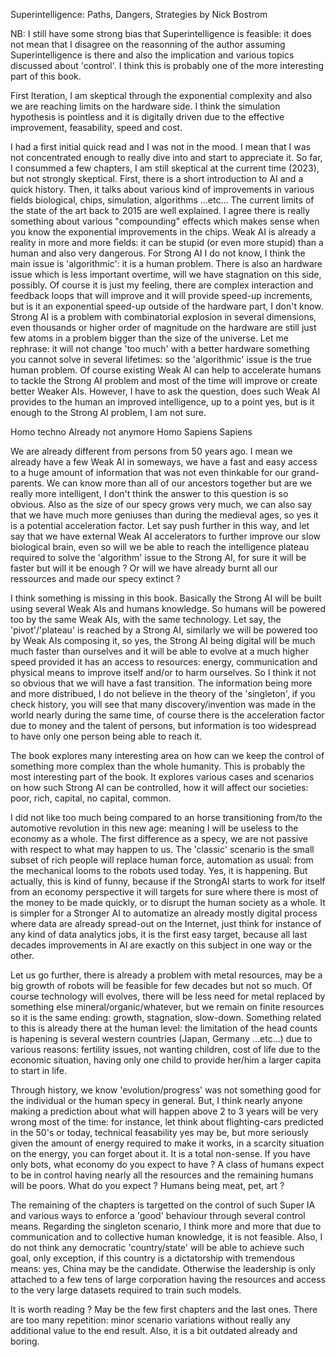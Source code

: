 Superintelligence: Paths, Dangers, Strategies by Nick Bostrom

NB: I still have some strong bias that Superintelligence is feasible: it does not mean that I disagree on the reasonning of the author assuming Superintelligence is there and also the implication and various topics discussed about 'control'. I think this is probably one of the more interesting part of this book.

First Iteration, I am skeptical through the exponential complexity and also we are reaching limits on the hardware side. I think the simulation hypothesis is pointless and it is digitally driven due to the effective improvement, feasability, speed and cost.

I had a first initial quick read and I was not in the mood.
I mean that I was not concentrated enough to really dive into and start to appreciate it.
So far, I consummed a few chapters, I am still skeptical at the current time (2023), but not strongly skeptical.
First, there is a short introduction to AI and a quick history.
Then, it talks about various kind of improvements in various fields biological, chips, simulation, algorithms ...etc...
The current limits of the state of the art back to 2015 are well explained.
I agree there is really something about various "compounding" effects which makes sense when you know the exponential improvements in the chips.
Weak AI is already a reality in more and more fields: it can be stupid (or even more stupid) than a human and also very dangerous.
For Strong AI I do not know, I think the main issue is 'algorithmic': it is a human problem.
There is also an hardware issue which is less important overtime, will we have stagnation on this side, possibly.
Of course it is just my feeling, there are complex interaction and feedback loops that will improve and it will provide speed-up increments, but is it an exponential speed-up outside of the hardware part, I don't know.
Strong AI is a problem with combinatorial explosion in several dimensions, even thousands or higher order of magnitude on the hardware are still just few atoms in a problem bigger than the size of the universe. Let me rephrase: it will not change 'too much' with a better hardware something you cannot solve in several lifetimes: so the 'algorithmic' issue is the true human problem.
Of course existing Weak AI can help to accelerate humans to tackle the Strong AI problem and most of the time will improve or create better Weaker AIs. However, I have to ask the question, does such Weak AI provides to the human an improved intelligence, up to a point yes, but is it enough to the Strong AI problem, I am not sure.

Homo techno Already not anymore Homo Sapiens Sapiens

We are already different from persons from 50 years ago.
I mean we already have a few Weak AI in someways, we have a fast and easy access to a huge amount of information that was not even thinkable for our grand-parents. We can know more than all of our ancestors together but are we really more intelligent, I don't think the answer to this question is so obvious. Also as the size of our specy grows very much, we can also say that we have much more geniuses than during the medieval ages, so yes it is a potential acceleration factor. Let say push further in this way, and let say that we have external Weak AI accelerators to further improve our slow biological brain, even so will we be able to reach the intelligence plateau required to solve the 'algorithm' issue to the Strong AI, for sure it will be faster but will it be enough ?
Or will we have already burnt all our ressources and made our specy extinct ?

I think something is missing in this book. Basically the Strong AI will be built using several Weak AIs and humans knowledge. So humans will be powered too by the same Weak AIs, with the same technology.
Let say, the 'pivot'/'plateau' is reached by a Strong AI, similarly we will be powered too by Weak AIs composing it, so yes, the Strong AI being digital will be much much faster than ourselves and it will be able to evolve at a much higher speed provided it has an access to resources: energy, communication and physical means to improve itself and/or to harm ourselves. So I think it not so obvious that we will have a fast transition. The information being more and more distribued, I do not believe in the theory of the 'singleton', if you check history, you will see that many discovery/invention was made in the world nearly during the same time, of course there is the acceleration factor due to money and the talent of persons, but information is too widespread to have only one person being able to reach it. 

The book explores many interesting area on how can we keep the control of something more complex than the whole humanity. This is probably the most interesting part of the book. It explores various cases and scenarios on how such Strong AI can be controlled, how it will affect our societies: poor, rich, capital, no capital, common.

I did not like too much being compared to an horse transitioning from/to the automotive revolution in this new age: meaning I will be useless to the economy as a whole. The first difference as a specy, we are not passive with respect to what may happen to us.
The 'classic' scenario is the small subset of rich people will replace human force, automation as usual: from the mechanical looms to the robots used today. Yes, it is happening. But actually, this is kind of funny, because if the StrongAI starts to work for itself from an economy perspective it will targets for sure where there is most of the money to be made quickly, or to disrupt the human society as a whole. It is simpler for a Stronger AI to automatize an already mostly digital process where data are already spread-out on the Internet, just think for instance of any kind of data analytics jobs, it is the first easy target, because all last decades improvements in AI are exactly on this subject in one way or the other.

Let us go further, there is already a problem with metal resources, may be a big growth of robots will be feasible for few decades but not so much. Of course technology will evolves, there will be less need for metal replaced by something else mineral/organic/whatever, but we remain on finite resources so it is the same ending: growth, stagnation, slow-down.
Something related to this is already there at the human level: the limitation of the head counts is  hapening is several western countries (Japan, Germany ...etc...) due to various reasons: fertility issues, not wanting children, cost of life due to the economic situation, having only one child to provide her/him a larger capita to start in life.

Through history, we know 'evolution/progress' was not something good for the individual or the human specy in general. But, I think nearly anyone making a prediction about what will happen above 2 to 3 years will be very wrong most of the time: for instance, let think about flighting-cars predicted in the 50's or today, technical feasability yes may be, but more seriously given the amount of energy required to make it works, in a scarcity situation on the energy, you can forget about it. It is a total non-sense.
If you have only bots, what economy do you expect to have ? A class of humans expect to be in control having nearly all the resources and the remaining humans will be poors. What do you expect ? Humans being meat, pet, art ?


The remaining of the chapters is targetted on the control of such Super IA and various ways to enforce a 'good' behaviour through several control means.
Regarding the singleton scenario, I think more and more that due to communication and to collective human knowledge, it is not feasible. Also, I do not think any democratic 'country/state' will be able to achieve such goal, only exception, if this country is a dictatorship with tremendous means: yes, China may be the candidate. Otherwise the leadership is only attached to a few tens of large corporation having the resources and access to the very large datasets required to train such models.

It is worth reading ? May be the few first chapters and the last ones. There are too many repetition: minor scenario variations without really any additional value to the end result. Also, it is a bit outdated already and boring.



 







